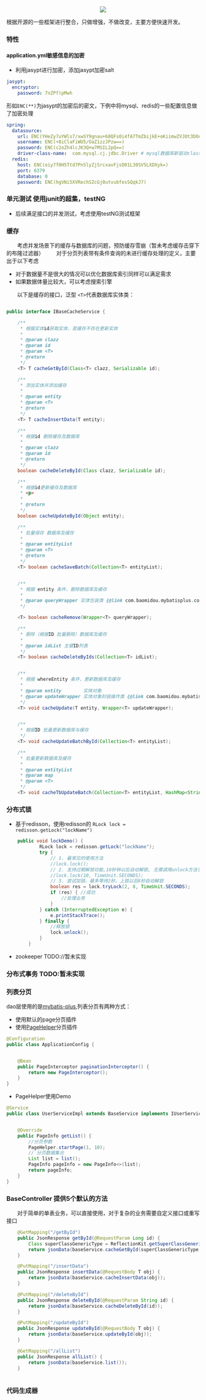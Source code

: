
<div width="100%" align="center">
    <img src='https://raw.githubusercontent.com/alertcode/adelina-core/master/doc/img/adelina-core.png'/>
</div>


根据开源的一些框架进行整合，只做增强，不做改变，主要方便快速开发。


### 特性
#### application.yml敏感信息的加密
* 利用jasypt进行加密，添加jasypt加密salt

```yaml
jasypt:
  encryptor:
    password: 7nZPf)pMwh
```

形如`ENC(**)`为jasypt的加密后的密文，下例中将mysql、redis的一些配置信息做了加密处理

```yaml
spring:
  datasource:
    url: ENC(YHeZy7uYWls7/xwSY9gnau+68QFs0i4fA7TmZbijkE+oKiimwZVJOt3DOouWEiM8npx7vhzVt5CgcKya/eNamd6FZoL87jU5b2hjDwPgDafwuB3iJwc/UVWapM2kVE5C4St5dK7pmfHeO51slu9WiiF2vH4/cqJINrDdNx305jI=)
    username: ENC(+8iClaFiWU5/OaZ1zzJPzw==)
    password: ENC(c2oZh4lcJK3Q+w7MSIL2pQ==)
    driver-class-name:  com.mysql.cj.jdbc.Driver # mysql数据库新驱动class
  redis:
    host: ENC(oiy7f0H5Ttd7PnSlyZjSrcxavFjsD01L30SV5LXDXyk=)
    port: 6379
    database: 0
    password: ENC(hgVNi5XVRechSZcGj0utvubfesSQqkJ7)
```
### 单元测试 使用junit的超集，testNG
* 后续满足接口的并发测试，考虑使用testNG测试框架

### 缓存
&emsp;&emsp;考虑并发场景下的缓存与数据库的问题，预防缓存雪崩（暂未考虑缓存击穿下的布隆过滤器）
&emsp;&emsp;对于分页列表带有条件查询的未进行缓存处理的定义，主要出于以下考虑
* 对于数据量不是很大的情况可以优化数据库索引同样可以满足需求
* 如果数据体量比较大，可以考虑搜索引擎

&emsp;&emsp;以下是缓存的接口，泛型 `<T>`代表数据库实体类：

```java

public interface IBaseCacheService {

    /**
     * 根据实体id获取实体，若缓存不存在更新实体
     *
     * @param clazz
     * @param id
     * @param <T>
     * @return
     */
    <T> T cacheGetById(Class<T> clazz, Serializable id);

    /**
     * 添加实体并添加缓存
     *
     * @param entity
     * @param <T>
     * @return
     */
    <T> T cacheInsertData(T entity);

    /**
     * 根据id 删除缓存及数据库
     *
     * @param clazz
     * @param id
     * @return
     */
    boolean cacheDeleteById(Class clazz, Serializable id);

    /**
     * 根据id更新缓存及数据库
     * <p>
     *
     * @return
     */
    boolean cacheUpdateById(Object entity);

    /**
     * 批量保存 数据库及缓存
     *
     * @param entityList
     * @param <T>
     * @return
     */
    <T> boolean cacheSaveBatch(Collection<T> entityList);


    /**
     * 根据 entity 条件，删除数据库及缓存
     *
     * @param queryWrapper 实体包装类 {@link com.baomidou.mybatisplus.core.conditions.query.QueryWrapper}
     */

    <T> boolean cacheRemove(Wrapper<T> queryWrapper);

    /**
     * 删除（根据ID 批量删除）数据库及缓存
     *
     * @param idList 主键ID列表
     */
    <T> boolean cacheDeleteByIds(Collection<T> idList);


    /**
     * 根据 whereEntity 条件，更新数据库及缓存
     *
     * @param entity        实体对象
     * @param updateWrapper 实体对象封装操作类 {@link com.baomidou.mybatisplus.core.conditions.update.UpdateWrapper}
     */
    <T> void cacheUpdate(T entity, Wrapper<T> updateWrapper);


    /**
     * 根据ID 批量更新数据库与缓存
     */
    <T> void cacheUpdateBatchById(Collection<T> entityList);

    /**
     * 批量更新数据库及缓存
     *
     * @param entityList
     * @param map
     * @param <T>
     */
    <T> void cacheTbUpdateBatch(Collection<T> entityList, HashMap<String, String> map);
```

### 分布式锁 
* 基于redisson，使用redisson的
`RLock lock = redisson.getLock("lockName")`

```java
    public void lockDemo() {
            RLock lock = redisson.getLock("lockName");
            try {
                // 1. 最常见的使用方法
                //lock.lock();
                // 2. 支持过期解锁功能,10秒钟以后自动解锁, 无需调用unlock方法手动解锁
                //lock.lock(10, TimeUnit.SECONDS);
                // 3. 尝试加锁，最多等待2秒，上锁以后8秒自动解锁
                boolean res = lock.tryLock(2, 8, TimeUnit.SECONDS);
                if (res) { //成功
                    //处理业务
                }
            } catch (InterruptedException e) {
                e.printStackTrace();
            } finally {
                //释放锁
                lock.unlock();
            }
        }
```
* zookeeper TODO://暂未实现

### 分布式事务 TODO:暂未实现

### 列表分页 

 dao层使用的是[mybatis-plus](),列表分页有两种方式：

*  使用默认的page分页插件
*  使用[PageHelper](https://pagehelper.github.io/)分页插件

```java
@Configuration
public class ApplicationConfig {


    @Bean
    public PageInterceptor paginationInterceptor() {
        return new PageInterceptor();
    }
}
```

* PageHelper使用Demo

```java
@Service
public class UserServiceImpl extends BaseService implements IUserService {


    @Override
    public PageInfo getList() {
        //分页参数        
        PageHelper.startPage(1, 10);
        // 分页数据集合        
        List list = list();
        PageInfo pageInfo = new PageInfo<>(list);
        return pageInfo;
    }
}
```
### BaseController 提供5个默认的方法 
&emsp;&emsp;对于简单的单表业务，可以直接使用，对于复杂的业务需要自定义接口或重写接口

```java
    @GetMapping("/getById")
    public JsonResponse getById(@RequestParam Long id) {
        Class superClassGenericType = ReflectionKit.getSuperClassGenericType(getClass(), 0);
        return jsonData(baseService.cacheGetById(superClassGenericType, id));
    }

    @PutMapping("/insertData")
    public JsonResponse insertData(@RequestBody T obj) {
        return jsonData(baseService.cacheInsertData(obj));
    }

    @PutMapping("/deleteById")
    public JsonResponse deleteById(@RequestParam String id) {
        return jsonData(baseService.cacheDeleteById(id));
    }

    @PutMapping("/updateById")
    public JsonResponse updateById(@RequestBody T obj) {
        return jsonData(baseService.updateById(obj));
    }

    @GetMapping("/allList")
    public JsonResponse allList() {
        return jsonData(baseService.list());
    }
    
```

### 代码生成器
